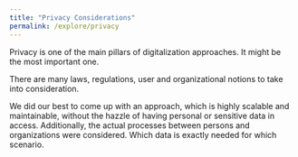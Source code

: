 ```yaml
---
title: "Privacy Considerations"
permalink: /explore/privacy
---
```


Privacy is one of the main pillars of digitalization approaches. It might be the most important one.

There are many laws, regulations, user and organizational notions to take into consideration.

We did our best to come up with an approach, which is highly scalable and maintainable, without the hazzle of having personal or sensitive data in access. Additionally, the actual processes between persons and organizations were considered. Which data is exactly needed for which scenario.
